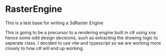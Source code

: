 # RasterEngine
This is a test base for writing a 3dRaster Engine


This is going to be a precursor to a rendering engine built in c# using xna hence some odd design decisions, such as extracting the drawing logic to seperate class. I decided to use vite and typescript so we are working more closely to how c# will end up working.